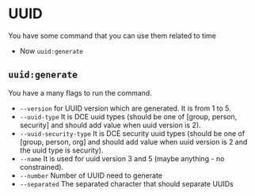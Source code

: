 # UUID

You have some command that you can use them related to time
* Now `uuid:generate`

## `uuid:generate`
You have a many flags to run the command.
- `--version` for UUID version which are generated. It is from 1 to 5.
- `--uuid-type` It is DCE uuid types (should be one of [group, person, security] and should add value when uuid version is 2).
- `--uuid-security-type` It is DCE security uuid types (should be one of [group, person, org] and should add value when uuid version is 2 and the uuid type is security).
- `--name` It is used for uuid version 3 and 5 (maybe anything - no constrained).
- `--number` Number of UUID need to generate
- `--separated` The separated character that should separate UUIDs
